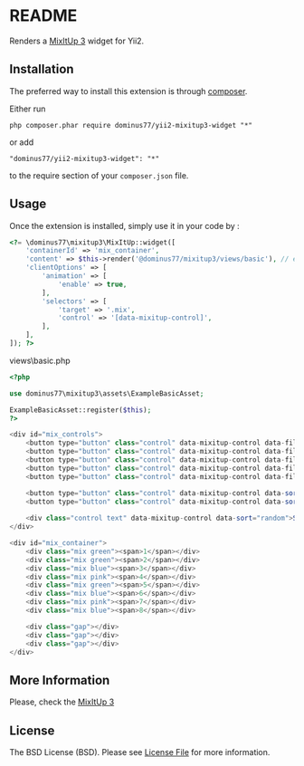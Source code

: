 README
======
Renders a [MixItUp 3](https://github.com/patrickkunka/mixitup/) widget for Yii2.

Installation
------------

The preferred way to install this extension is through [composer](http://getcomposer.org/download/).

Either run

```
php composer.phar require dominus77/yii2-mixitup3-widget "*"
```

or add

```
"dominus77/yii2-mixitup3-widget": "*"
```

to the require section of your `composer.json` file.


Usage
-----

Once the extension is installed, simply use it in your code by  :

```php
<?= \dominus77\mixitup3\MixItUp::widget([
    'containerId' => 'mix_container',
    'content' => $this->render('@dominus77/mixitup3/views/basic'), // example
    'clientOptions' => [
        'animation' => [
            'enable' => true,
        ],
        'selectors' => [
            'target' => '.mix',
            'control' => '[data-mixitup-control]',
        ],
    ],
]); ?>
```
views\basic.php
```php
<?php

use dominus77\mixitup3\assets\ExampleBasicAsset;

ExampleBasicAsset::register($this);
?>

<div id="mix_controls">
    <button type="button" class="control" data-mixitup-control data-filter="all" >All</button>
    <button type="button" class="control" data-mixitup-control data-filter=".green" >Green</button>
    <button type="button" class="control" data-mixitup-control data-filter=".blue" >Blue</button>
    <button type="button" class="control" data-mixitup-control data-filter=".pink" >Pink</button>
    <button type="button" class="control" data-mixitup-control data-filter="none" >None</button>

    <button type="button" class="control" data-mixitup-control data-sort="default:asc">Asc</button>
    <button type="button" class="control" data-mixitup-control data-sort="default:desc">Desc</button>
    
    <div class="control text" data-mixitup-control data-sort="random">Shuffle</div>
</div>

<div id="mix_container">
    <div class="mix green"><span>1</span></div>
    <div class="mix green"><span>2</span></div>
    <div class="mix blue"><span>3</span></div>
    <div class="mix pink"><span>4</span></div>
    <div class="mix green"><span>5</span></div>
    <div class="mix blue"><span>6</span></div>
    <div class="mix pink"><span>7</span></div>
    <div class="mix blue"><span>8</span></div>

    <div class="gap"></div>
    <div class="gap"></div>
    <div class="gap"></div>
</div>
```

More Information
-----
Please, check the [MixItUp 3](https://github.com/patrickkunka/mixitup/)

License
-----
The BSD License (BSD). Please see [License File](https://github.com/Dominus77/yii2-mixitup3-widget/blob/master/LICENSE.md) for more information.